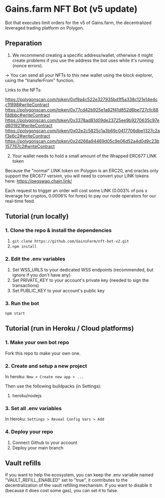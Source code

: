 # Gains.farm NFT Bot (v5 update)
Bot that executes limit orders for the v5 of Gains.farm, the decentralized leveraged trading platform on Polygon.

## Preparation

1. We recommend creating a specific address/wallet, otherwise it might create problems if you use the address the bot uses while it's running (nonce errors).

-> You can send all your NFTs to this new wallet using the block explorer, using the "transferFrom" function.

Links to the NFTs:

https://polygonscan.com/token/0xf9a4c522e327935bd1f5a338c121e14e4cc1f898#writeContract
https://polygonscan.com/token/0x77cd42b925e1a82f41d852d6be727cfc88fddbbc#writeContract
https://polygonscan.com/token/0x3378ad81d09de23725ee9b9270635c97ed601921#writeContract
https://polygonscan.com/token/0x02e2c5825c1a3b69c0417706dbe1327c2af3e6c2#writeContract
https://polygonscan.com/token/0x2d266a94469d05c9e06d52a4d0d9c23b157767c2#writeContract

2. Your wallet needs to hold a small amount of the Wrapped ERC677 LINK token

Because the "normal" LINK token on Polygon is an ERC20, and oracles only support the ERC677 version, you will need to convert your LINK tokens here: https://pegswap.chain.link/

Each request to trigger an order will cost some LINK (0.003% of pos x leverage for cryptos, 0.0006% for forex) to pay our node operators for our real-time feed.

## Tutorial (run locally)

### 1. Clone the repo & install the dependencies

1. `git clone https://github.com/GainsFarm/nft-bot-v2.git`
2. `npm install`

### 2. Edit the .env variables

1. Set WSS_URLS to your dedicated WSS endpoints (recommended, but ignore if you don't have any)
2. Set PRIVATE_KEY to your account's private key (needed to sign the transactions)
3. Set PUBLIC_KEY to your account's public key

### 3. Run the bot

`npm start`

## Tutorial (run in Heroku / Cloud platforms)

### 1. Make your own bot repo

Fork this repo to make your own one.

### 2. Create and setup a new project

In heroku: `New > Create new app > ...`

Then use the following buildpacks (in Settings):
1. heroku/nodejs

### 3. Set all .env variables

In Heroku: `Settings > Reveal Config Vars > Add`

### 4. Deploy your repo

1. Connect Github to your account
2. Deploy your main branch

## Vault refills
If you want to help the ecosystem, you can keep the .env variable named "VAULT_REFILL_ENABLED" set to "true", it contributes to the decentralization of the vault refilling mechanism. If you want to disable it (because it does cost some gas), you can set it to false.
